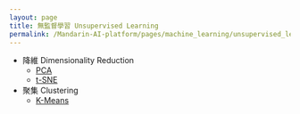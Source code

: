 ```yaml
---
layout: page
title: 無監督學習 Unsupervised Learning
permalink: /Mandarin-AI-platform/pages/machine_learning/unsupervised_learning/
---
```


+ 降維 Dimensionality Reduction
  + [PCA]()
  + [t-SNE]()
+ 聚集 Clustering
  + [K-Means]()
